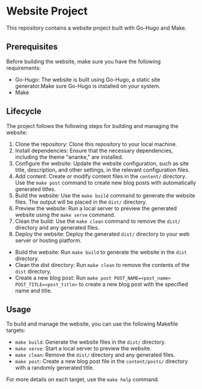# Website Project

This repository contains a website project built with Go-Hugo and Make.

## Prerequisites

Before building the website, make sure you have the following requirements:

- Go-Hugo: The website is built using Go-Hugo, a static site generator.Make sure Go-Hugo is installed on your system.
- Make

## Lifecycle

The project follows the following steps for building and managing the website:

1. Clone the repository: Clone this repository to your local machine.
2. Install dependencies: Ensure that the necessary dependencies, including the theme "ananke," are installed.
3. Configure the website: Update the website configuration, such as site title, description, and other settings, in the relevant configuration files.
4. Add content: Create or modify content files in the `content/` directory. Use the `make post` command to create new blog posts with automatically generated titles.
5. Build the website: Use the `make build` command to generate the website files. The output will be placed in the `dist/` directory.
6. Preview the website: Run a local server to preview the generated website using the `make serve` command.
7. Clean the build: Use the `make clean` command to remove the `dist/` directory and any generated files.
8. Deploy the website: Deploy the generated `dist/` directory to your web server or hosting platform.

- Build the website: Run `make build` to generate the website in the `dist` directory.
- Clean the dist directory: Run `make clean` to remove the contents of the `dist` directory.
- Create a new blog post: Run `make post POST_NAME=<post_name> POST_TITLE=<post_title>` to create a new blog post with the specified name and title.

## Usage

To build and manage the website, you can use the following Makefile targets:

- `make build`: Generate the website files in the `dist/` directory.
- `make serve`: Start a local server to preview the website.
- `make clean`: Remove the `dist/` directory and any generated files.
- `make post`: Create a new blog post file in the `content/posts/` directory with a randomly generated title.

For more details on each target, use the `make help` command.
